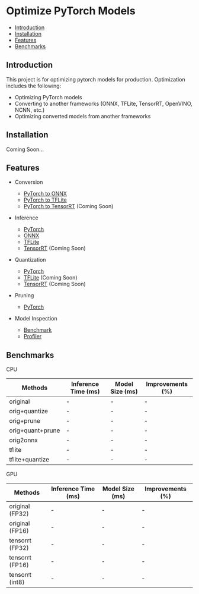 # Optimize PyTorch Models

* [Introduction](#introduction)
* [Installation](#installation)
* [Features](#features)
* [Benchmarks](#benchmarks)

## Introduction

This project is for optimizing pytorch models for production. Optimization includes the following:

* Optimizing PyTorch models
* Converting to another frameworks (ONNX, TFLite, TensorRT, OpenVINO, NCNN, etc.)
* Optimizing converted models from another frameworks

## Installation

Coming Soon...


## Features

* Conversion
    * [PyTorch to ONNX](./convert/to_onnx.py)
    * [PyTorch to TFLite](./convert/to_tflite.py)
    * [PyTorch to TensorRT]() (Coming Soon)

* Inference
    * [PyTorch](./inference/pt_infer.py)
    * [ONNX](./inference/onnx_infer.py)
    * [TFLite](./inference/tflite_infer.py)
    * [TensorRT]() (Coming Soon)

* Quantization
    * [PyTorch](./optimize/quantize.py)
    * [TFLite]() (Coming Soon)
    * [TensorRT]() (Coming Soon)

* Pruning
    * [PyTorch](./optimize/prune.py)

* Model Inspection
    * [Benchmark](./inspect/benchmark_model.py)
    * [Profiler](./inspect/profile_model.py)


## Benchmarks

CPU 

Methods | Inference Time (ms) | Model Size (ms) | Improvements (%)
--- | --- | --- | ---
original | - | - | -
orig+quantize | - | - | -
orig+prune | - | - | -
orig+quant+prune | - | - | -
orig2onnx | - | - | -
tflite | - | - | -
tflite+quantize | - | - | -

GPU

Methods | Inference Time (ms) | Model Size (ms) | Improvements (%)
--- | --- | --- | ---
original (FP32) | - | - | -
original (FP16) | - | - | -
tensorrt (FP32) | - | - | -
tensorrt (FP16) | - | - | -
tensorrt (int8) | - | - | -